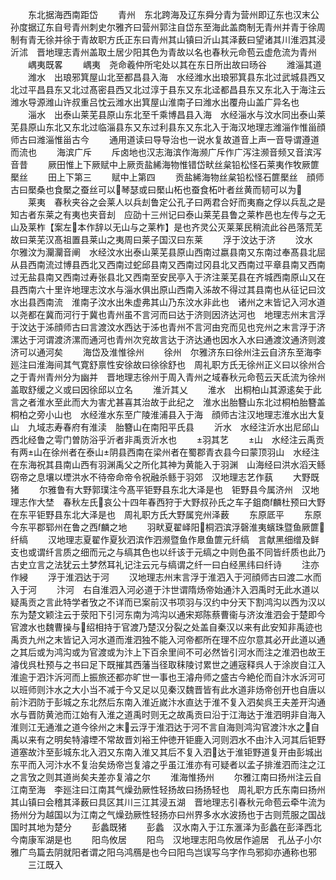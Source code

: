 <!-- { "loadSidebar": true } -->
　　东北据海西南距岱
　　青州　东北跨海及辽东舜分青为营州即辽东也汉末公孙度据辽东自号青州刺史尔雅齐曰营州郭注自岱东至海此盖商制无青州并青于徐周制有青无徐并徐于青故职方氏正东曰青州其山镇曰沂山其泽薮曰望诸其川淮泗其浸沂沭　晋地理志青州盖取土居少阳其色为青故以名也春秋元命苞云虚危流为青州
　　嵎夷既畧
　　嵎夷　尧命羲仲所宅处以其在东日所出故曰旸谷
　　潍淄其道
　　潍水　出琅邪箕屋山北至都昌县入海　水经潍水出琅邪箕县东北过武城县西又北过平昌县东又北过髙密县西又北过淳于县东又东北迳都昌县东又东北入于海注云潍水导源潍山许叔重吕忱云潍水出箕屋山淮南子曰潍水出覆舟山盖广异名也
　　淄水　出泰山莱芜县原山东北至千乘博昌县入海　水经淄水与汶水同出泰山莱芜县原山东北又东北过临淄县东又东过利县东又东北入于海汉地理志潍淄作惟甾顔师古曰潍淄惟甾古今
　　通用道读曰导导治也一说水复故道音上声一音导谓遵道而流也
　　海滨广斥
　　斥卤地也汉志海滨作海濒广斥作广泻注濒音频又音滨泻音昔
　　厥田惟上下厥赋中上厥贡盐絺海物惟错岱畎丝枲铅松怪石莱夷作牧厥篚檿丝
　　田上下第三
　　赋中上第四
　　贡盐絺海物丝枲铅松怪石篚檿丝　顔师古曰檿桑也食檿之蚕丝可以琴瑟或曰檿山柘也蚕食柘叶者丝黄而韧可以为
　　莱夷　春秋夹谷之会莱人以兵刦鲁定公孔子曰两君合好而夷裔之俘以兵乱之是知古者东莱之有夷也夹音刦　应劭十三州记曰泰山莱芜县鲁之莱柞邑也左传与之无山及莱柞【案左本作辞以无山与之莱柞】是也齐灵公灭莱莱民稍流此谷邑落荒芜故曰莱芜汉髙祖置县莱山之夷周曰莱子国汉曰东莱
　　浮于汶达于济
　　汶水　尔雅汶为灛灛音阐　水经汶水出泰山莱芜县原山西南过嬴县南又东南过奉髙县北屈从县西南流过博县西北又西南过蛇邱县南又西南过冈县北又西南过平章县南又西南过无盐县南又西南过寿张县北又西南至安民亭入于济注莱芜县在齐城西南原山又在县西南六十里许地理志汶水与淄水俱出原山西南入泲故不得过其县南也从征记曰汶水出县西南流　淮南子汶水出朱虚弗其山乃东汶水非此也　诸州之末皆记入河水道以尧都在冀而河行于冀也青州虽不言河而曰达于济则因济达河也　地理志州末言浮于汶达于泲顔师古曰言渡汶水西达于泲也青州不言河由兖而见也兖州之末言浮于济漯达于河谓渡济漯而通河也青州次兖故言达于济达通也因水入水曰通渡汶通济则渡济可以通河矣
　　海岱及淮惟徐州
　　徐州　尔雅济东曰徐州注云自济东至海李廵注曰淮海间其气寛舒禀性安徐故曰徐徐舒也　周礼职方氏无徐州正义曰以徐州合之于青州青州分为幽并　晋地理志徐州于周入青州之域春秋元命苞云天氐流为徐州盖取舒缓之义或曰因徐邱以立名
　　淮沂其乂
　　淮水　出桐柏山其源逺矣于此言之者淮水至此而大为害尤甚喜其治故于此纪之　淮水出胎簪山东北过桐柏胎簪盖桐柏之旁小山也　水经淮水东至广陵淮浦县入于海　顔师古注汉地理志淮水出大复山　九域志寿春府有淮渎　胎簪山在南阳平氏县
　　沂水　水经注沂水出尼邱山西北经鲁之雩门曽防浴乎沂者非禹贡沂水也
　　羽其艺
　　山　水经注云禹贡有两山在徐州者在泰山阴县西南在梁州者在蜀郡青衣县今曰蒙顶羽山　水经注在东海祝其县南山西有羽渊禹父之所化其神为黄能入于羽渊　山海经曰洪水滔天鲧窃帝之息壤以堙洪水不待帝命帝令祝融杀鲧于羽郊　汉地理志艺作蓺
　　大野既猪
　　尔雅鲁有大野郭璞注今髙平钜野县东北大泽是也　钜野县今属济州　汉地理志作大埜　春秋左氏哀公十四年春西狩于大野叔孙氏之车子鉏商麟杜预曰大野在东平钜野县东北大泽是也　周礼职方氏大野属兖州泽薮
　　东原厎平
　　东原　今东平郡郓州在鲁之西麟之地
　　羽畎夏翟峄阳桐泗滨浮磬淮夷蠙珠暨鱼厥篚纤缟
　　汉地理志夏翟作夏狄泗滨作泗濒暨鱼作臮鱼篚元纤缟　言献黑细缯及鲜支也或谓纤言质之细而元之与缟其色也以纤该于元缟之中则色虽不同皆纤质也此乃古史立言之法犹云土梦然耳礼记注云元与缟谓之纤一曰白经黑纬曰纤诗
　　注亦作綅
　　浮于淮泗达于河
　　汉地理志州末言浮于淮泗入于河顔师古曰渡二水而入于河
　　汴河　右自淮泗入河必道于汴世谓隋炀帝始通汴入泗禹时无此水道以疑禹贡之言此特学者攷之不详而已案前汉书项羽与汉约中分天下割鸿沟以西为汉以东为楚文颖注云于荥阳下引河东南为鸿沟以通宋郑陈蔡曹衞与济汝淮泗会于楚即今官渡水也魏曹操与绍相持于官渡乃楚汉分裂之处盖自秦汉以来有此安知非禹迹也禹贡九州之末皆记入河水道而淮泗独不能入河帝都所在理不应尔意其必开此道以通之其后或为鸿沟或为官渡或为汴上下百余里间不可必然皆引河水而注之淮泗也故王濬伐呉杜预与之书曰足下既摧其西藩当径取秣陵讨累世之逋宼释呉人于涂炭自江入淮逾于泗汴泝河而上振旅还都亦旷世一事也王濬舟师之盛古今絶伦而自汴水泝河可以班师则汴水之大小当不减于今又足以见秦汉魏晋皆有此水道非炀帝创开也自唐以前汴泗防于彭城之东北然后东南入淮近嵗汴水直达于淮不复入泗矣呉王夫差开沟通水与晋防黄池而江始有入淮之道禹时则无之故禹贡曰沿于江海达于淮泗明非自海入淮则江无通淮之道今徐州之末云浮于淮泗达于河不言自海则鸿沟官渡汴水之自禹以来有之明矣特濬堙不常故晋刘裕王仲徳开钜鹿入河则泗水不由汴入河其后钜野道塞故汴至彭城东北入泗又东南入淮又其后不复入泗达于淮钜野道复开由彭城出东平而入河汴水不复治矣炀帝岂复濬之乎虽江淮亦有可疑者以孟子排淮泗而注之江之言攷之则其道尚矣夫差亦复濬之尔
　　淮海惟扬州
　　尔雅江南曰扬州注云自江南至海　李廵注曰江南其气燥劲厥性轻扬故曰扬扬轻也　周礼职方氏东南曰扬州其山镇曰会稽其泽薮曰具区其川三江其浸五湖　晋地理志引春秋元命苞云牵牛流为扬州分为越国以为江南之气燥劲厥性轻扬亦曰州界多水水波扬也于古则荒服之国战国时其地为楚分
　　彭蠡既猪
　　彭蠡　汉水南入于江东滙泽为彭蠡在彭泽西北今南康军湖是也
　　阳鸟攸居
　　阳鸟　汉地理志阳鸟攸居作逌居　孔丛子小尔雅广鸟篇去阴就阳者谓之阳乌鸿鴈是也今曰阳鸟岂误写乌字作鸟邪抑亦通称也邪
　　三江既入
